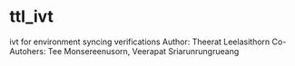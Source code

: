 # ttl_ivt
ivt for environment syncing verifications
Author: Theerat Leelasithorn
Co-Autohers: Tee Monsereenusorn, Veerapat Sriarunrungrueang
